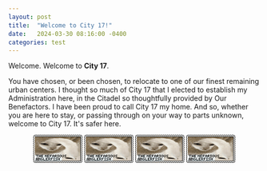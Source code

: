 ```yaml
---
layout: post
title:  "Welcome to City 17!"
date:   2024-03-30 08:16:00 -0400
categories: test
---
```


Welcome. Welcome to **City 17**.

You have chosen, or been chosen, to relocate to one of our finest remaining urban centers. I thought so much of City 17 that I elected to establish my Administration here, in the Citadel so thoughtfully provided by Our Benefactors. 
I have been proud to call City 17 my home. And so, whether you are here to stay, or passing through on your way to parts unknown, welcome to City 17. It's safer here.
<br>
<center> <img src="/assets/images/fish.gif">	<img src="/assets/images/fish.gif">	<img src="/assets/images/fish.gif">	<img src="/assets/images/fish.gif"> </center>
